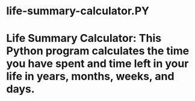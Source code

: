 # life-summary-calculator.PY
# Life Summary Calculator: This Python program calculates the time you have spent and time left in your life in years, months, weeks, and days.
